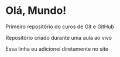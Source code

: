 # Olá, Mundo!
 Primeiro repositório do curos de Git e GitHub

Repositório criado durante uma aula ao vivo

Essa linha eu adicionei diretamente no site
